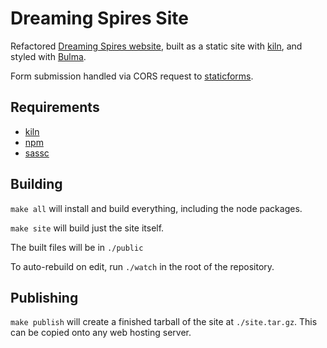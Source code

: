 # Dreaming Spires Site

Refactored [Dreaming Spires website](https://dreamingspires.dev), built as a static site with [kiln](https://sr.ht/~adnano/kiln/), and styled with [Bulma](https://bulma.io/).

Form submission handled via CORS request to [staticforms](https://github.com/dreamingspires/staticforms).

## Requirements

* [kiln](https://sr.ht/~adnano/kiln/)
* [npm](https://www.npmjs.com/)
* [sassc](https://github.com/sass/sassc)

## Building

`make all` will install and build everything, including the node packages.

`make site` will build just the site itself.

The built files will be in `./public`

To auto-rebuild on edit, run `./watch` in the root of the repository.

## Publishing

`make publish` will create a finished tarball of the site at `./site.tar.gz`.
This can be copied onto any web hosting server.
